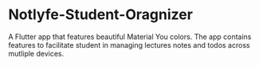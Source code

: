 # Notlyfe-Student-Oragnizer
A Flutter app that features beautiful Material You colors. The app contains features to facilitate student in managing lectures notes and todos across mutliple devices.
